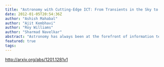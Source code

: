 ```yaml
---
title: "Astronomy with Cutting-Edge ICT: From Transients in the Sky to Data over   the Continents (India-US)"
date: 2012-01-05T20:54:36Z
author: "Ashish Mahabal"
author: "Ajit Kembhavi"
author: "Roy Williams"
author: "Sharmad Navelkar"
abstract: "Astronomy has always been at the forefront of information technology, moving from the era of photographic plates, to digital snapshots and now to digital movies of the sky. This has brought about a data explosion with multi- terabyte surveys already happening and upcoming petabyte scale surveys. By scanning the sky repeatedly and automatically, astronomers find rapidly changing phenomena - transients - of a great variety. Surveys like the Catalina Real-time Transient Survey (CRTS) publish details on the transients right away since many of these fade in a matter of minutes and it is important to get additional observations in order to determine their nature. This involves being able to combine a variety of datasets, small and large, in real-time. With networks like the Asia Pacific Advanced Network (APAN) and India's National Knowledge Network (NKN) we are in the realm where such a data transfer is possible in real time across continents. Here we describe the live demonstration we were able to carry out at data transfer speeds of several hundred megabits per second (Mbps) between California Institute of Technology (Caltech, USA) and the Inter-University Centre for Astronomy and Astrophysics (IUCAA, India). This project illustrates how machines can make rapid decisions in response to complex, heterogeneous data, using sophisticated software and networking. While the broader impact covers all aspects of society (disaster response, power grids, earthquakes, and many more), we have used astronomy to show how the APAN and NKN make this possible."
featured: true
tags:
---
```

http://arxiv.org/abs/1201.1281v1